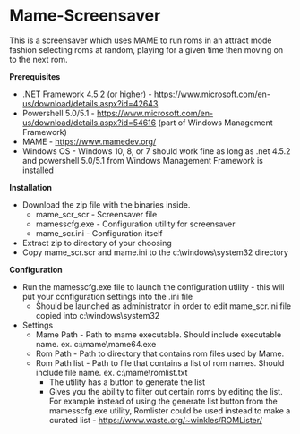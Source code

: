 # Mame-Screensaver
This is a screensaver which uses MAME to run roms in an attract mode fashion selecting roms at random, playing for a given time then moving on to the next rom.
 
**Prerequisites**  
* .NET Framework 4.5.2 (or higher) - https://www.microsoft.com/en-us/download/details.aspx?id=42643  
* Powershell 5.0/5.1 - https://www.microsoft.com/en-us/download/details.aspx?id=54616 (part of Windows Management Framework)
* MAME - https://www.mamedev.org/  
* Windows OS - Windows 10, 8, or 7 should work fine as long as .net 4.5.2 and powershell 5.0/5.1 from Windows Management Framework is installed 

**Installation**
* Download the zip file with the binaries inside.  
  * mame_scr_scr - Screensaver file  
  * mamesscfg.exe - Configuration utility for screensaver  
  * mame_scr.ini - Configuration itself
* Extract zip to directory of your choosing
* Copy mame_scr.scr and mame.ini to the c:\windows\system32 directory

**Configuration**  
* Run the mamesscfg.exe file to launch the configuration utility - this will put your configuration settings into the .ini file
  * Should be launched as administrator in order to edit mame_scr.ini file copied into c:\windows\system32
* Settings
  * Mame Path - Path to mame executable.  Should include executable name.  ex. c:\mame\mame64.exe  
  * Rom Path - Path to directory that contains rom files used by Mame.  
  * Rom Path list - Path to file that contains a list of rom names.  Should include file name. ex. c:\mame\romlist.txt  
    * The utility has a button to generate the list
    * Gives you the ability to filter out certain roms by editing the list.  For example instead of using the generate list button from the mamesscfg.exe utility, Romlister could be used instead to make a curated list - https://www.waste.org/~winkles/ROMLister/
